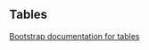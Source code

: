 Tables
------

[Bootstrap documentation for tables][docs]


[docs]: http://getbootstrap.com/css/#tables

